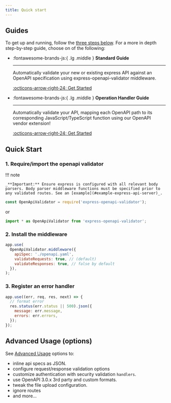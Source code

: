 ```yaml
---
title: Quick start
---
```



## Guides
To get up and running, follow the [three steps below](#quick-start). For a more in depth step-by-step guide, choose on of the following:


<div class="grid cards" markdown>

-   :fontawesome-brands-js:{ .lg .middle }  __Standard Guide__

    ---

    Automatically validate your new or existing express API against an OpenAPI specification using express-openapi-validator middleware.

    [:octicons-arrow-right-24: Get Started](guide-standard.md)

-   :fontawesome-brands-js:{ .lg .middle } __Operation Handler Guide__

    ---
    Automatically validate your API, mapping each OpenAPI path to its corresponding JavaScript/TypeScript function using our OpenAPI vendor extension!

    [:octicons-arrow-right-24: Get Started](guide-operation-handlers.md)


</div>

## Quick Start

### 1. Require/import the openapi validator

!!! note

    _**Important:** Ensure express is configured with all relevant body parsers. Body parser middleware functions must be specified prior to any validated routes. See an [example](#example-express-api-server)_.

```javascript
const OpenApiValidator = require('express-openapi-validator');
```

or

```javascript
import * as OpenApiValidator from 'express-openapi-validator';
```


### 2. Install the middleware

```javascript
app.use(
  OpenApiValidator.middleware({
    apiSpec: './openapi.yaml',
    validateRequests: true, // (default)
    validateResponses: true, // false by default
  }),
);
```

### 3. Register an error handler

```javascript
app.use((err, req, res, next) => {
  // format error
  res.status(err.status || 500).json({
    message: err.message,
    errors: err.errors,
  });
});
```


## Advanced Usage (options)

See [Advanced Usage](usage-advanced.md) options to:

- inline api specs as JSON.
- configure request/response validation options
- customize authentication with security validation `handlers`.
- use OpenAPI 3.0.x 3rd party and custom formats.
- tweak the file upload configuration.
- ignore routes
- and more...


